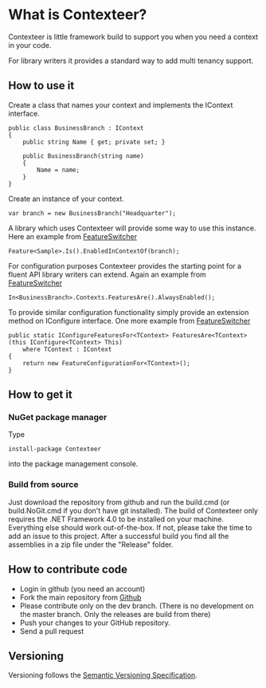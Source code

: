 # What is Contexteer?

Contexteer is little framework build to support you when you need a context in your code.

For library writers it provides a standard way to add multi tenancy support.

## How to use it

Create a class that names your context and implements the IContext interface.

    public class BusinessBranch : IContext
	{
		public string Name { get; private set; }
		
		public BusinessBranch(string name)
		{
			Name = name;
		}
	}

Create an instance of your context.

	var branch = new BusinessBranch("Headquarter");

A library which uses Contexteer will provide some way to use this instance.
Here an example from [FeatureSwitcher](http://mexx.github.com/FeatureSwitcher/)
	
	Feature<Sample>.Is().EnabledInContextOf(branch);

For configuration purposes Contexteer provides the starting point for a fluent API library writers can extend.
Again an example from [FeatureSwitcher](http://mexx.github.com/FeatureSwitcher/)

	In<BusinessBranch>.Contexts.FeaturesAre().AlwaysEnabled();

To provide similar configuration functionality simply provide an extension method on IConfigure<TContext> interface.
One more example from [FeatureSwitcher](http://mexx.github.com/FeatureSwitcher/)

	public static IConfigureFeaturesFor<TContext> FeaturesAre<TContext>(this IConfigure<TContext> This)
		where TContext : IContext
	{
		return new FeatureConfigurationFor<TContext>();
	}

## How to get it

### NuGet package manager

Type

    install-package Contexteer

into the package management console.

### Build from source

Just download the repository from github and run the build.cmd (or build.NoGit.cmd if you don't have git installed). The build of Contexteer only requires the .NET Framework 4.0 to be installed on your machine. Everything else should work out-of-the-box. If not, please take the time to add an issue to this project. After a successful build you find all the assemblies in a zip file under the "Release" folder.

## How to contribute code

* Login in github (you need an account)
* Fork the main repository from [Github](https://github.com/mexx/Contexteer)
* Please contribute only on the dev branch. (There is no development on the master branch. Only the releases are build from there)
* Push your changes to your GitHub repository.
* Send a pull request

## Versioning

Versioning follows the [Semantic Versioning Specification](http://semver.org/).
